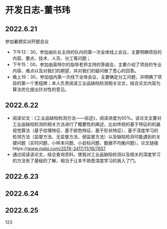 # 开发日志-董书玮

## 2022.6.21

参加暑期实训开题会议

- 下午13：30，参加由队长主持的队内的第一次全体线上会议，主要明确项目的内容、要点、技术、人员、分工等问题；
- 下午15：00，参加由英特尔的指导老师主持的答疑会，主要介绍了项目的专业内容、难点以及对我们的期望，并对我们的疑问做了悉心的回答。
- 晚上19：30，参加组内第一次线下全体会议，主要确定分工问题，并明确了项目的第一个里程碑；本人负责阅读工业品缺陷检测相关论文，结合论文内容为算法优化提出针对性的意见。

## 2022.6.22
- 阅读论文：《工业品缺陷检测方法——综述》，阅读进度为50%。该论文主要对工业品缺陷检测的相关方法进行了概要性的阐述，比如传统的基于特征的机器视觉算法（基于纹理特征、基于颜色特征、基于形状特征）、基于深度学习的检测方法（监督方法、无监督方法、弱监督方法）以及缺陷检测可能遇到的关键问题（实时问题、小样本问题、小目标问题、数据不均衡问题）。论文链接https://www.mdpi.com/2076-3417/11/16/7657
- 通过阅读该论文，结合查询资料，使我对工业品缺陷检测以及相关的深度学习的方法有了基础的了解，相当于让本不熟悉深度学习的我入了门。

## 2022.6.23

## 2022.6.24

## 2022.6.25

123
